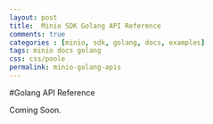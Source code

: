 ```yaml
---
layout: post
title:  Minio SDK Golang API Reference
comments: true
categories : [minio, sdk, golang, docs, examples]
tags: minio docs golang
css: css/poole
permalink: minio-golang-apis
---
```

#Golang API Reference


 Coming Soon.